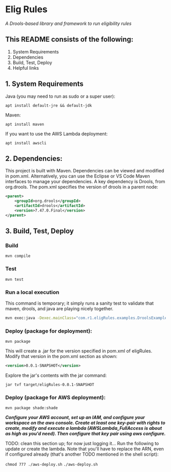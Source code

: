 # Elig Rules

*A Drools-based library and framework to run eligibility rules*

## This README consists of the following:
1. System Requirements
2. Dependencies
3. Build, Test, Deploy
4. Helpful links

## 1. System Requirements

Java (you may need to run as sudo or a super user):

```apt install default-jre && default-jdk```

Maven:

```apt install maven```

If you want to use the AWS Lambda deployment:

```apt install awscli```

## 2. Dependencies:

This project is built with Maven. Dependencies can be viewed and modified in pom.xml. Alternatively, you can use the Eclipse or VS Code Maven interfaces to manage your dependencies. A key dependency is Drools, from org.drools. The pom.xml specifies the version of drools in a parent node:

```xml
<parent>
    <groupId>org.drools</groupId>
    <artifactId>drools</artifactId>
    <version>7.47.0.Final</version>
</parent>
```


## 3. Build, Test, Deploy

### Build

```mvn compile```

### Test

```mvn test```

### Run a local execution

This command is temporary; it simply runs a sanity test to validate that maven, drools, and java are playing nicely together.

```sh
mvn exec:java -Dexec.mainClass="com.r1.eligRules.examples.DroolsExamplesApp"
```

### Deploy (package for deployment):

```mvn package```

This will create a .jar for the version specified in pom.xml of eligRules. Modify that version in the pom.xml section as shown:

```xml
<version>0.0.1-SNAPSHOT</version>
```

Explore the jar's contents with the jar command:

```jar tvf target/eligRules-0.0.1-SNAPSHOT```

### Deploy (package for AWS deployment):

```mvn package shade:shade```

***Configure your AWS account, set up an IAM, and configure your workspace on the aws console. Create at least one key-pair with rights to create, modify and execute a lambda (AWSLambda_FullAccess is about as high as you'd need). Then configure that key pair using aws configure.***

TODO: clean this section up; for now just logging it... Run the following to update or create the lambda. Note that you'll have to replace the ARN, even if configured already (that's another TODO mentioned in the shell script):

```chmod 777 ./aws-deploy.sh```
```./aws-deploy.sh```


